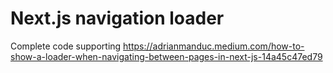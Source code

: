 # Next.js navigation loader

Complete code supporting https://adrianmanduc.medium.com/how-to-show-a-loader-when-navigating-between-pages-in-next-js-14a45c47ed79
